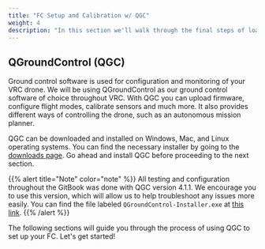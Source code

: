 ```yaml
---
title: "FC Setup and Calibration w/ QGC"
weight: 4
description: "In this section we'll walk through the final steps of loading firmware and calibrating your drone before your first flight."
---
```


## QGroundControl (QGC)

Ground control software is used for configuration and monitoring of your VRC drone.
We will be using QGroundControl as our ground control software of choice
throughout VRC. With QGC you can upload firmware, configure flight modes,
calibrate sensors and much more. It also provides different ways of controlling
the drone, such as an autonomous mission planner.

QGC can be downloaded and installed on Windows, Mac, and Linux operating systems.
You can find the necessary installer by going to the
[downloads page](http://qgroundcontrol.com/downloads/).
Go ahead and install QGC before proceeding to the next section.

{{% alert title="Note" color="note" %}}
All testing and configuration throughout the GitBook was done
with QGC version 4.1.1. We encourage you to use this version,
which will allow us to help troubleshoot any issues more easily.
You can find the file labeled `QGroundControl-Installer.exe` at
[this link](https://github.com/mavlink/qgroundcontrol/releases/tag/v4.1.1).
{{% /alert %}}

The following sections will guide you through the process of using
QGC to set up your FC. Let's get started!
